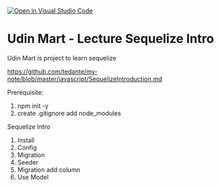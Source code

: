 [![Open in Visual Studio Code](https://classroom.github.com/assets/open-in-vscode-c66648af7eb3fe8bc4f294546bfd86ef473780cde1dea487d3c4ff354943c9ae.svg)](https://classroom.github.com/online_ide?assignment_repo_id=10686272&assignment_repo_type=AssignmentRepo)
# Udin Mart - Lecture Sequelize Intro

Udin Mart is project to learn sequelize

https://github.com/tedante/my-note/blob/master/javascript/SequelizeIntroduction.md

Prerequisite:
1. npm init -y
2. create .gitignore add node_modules

Sequelize Intro
1. Install
2. Config
3. Migration
4. Seeder
5. Migration add column
6. Use Model
